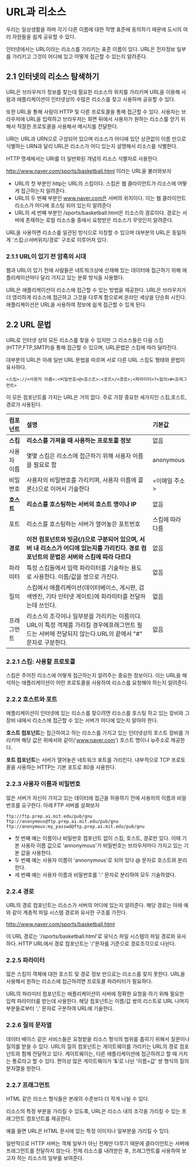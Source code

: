 
# URL과 리소스

우리는 일상생활을 하며 각기 다른 이름에 대한 작명 표준에 동의하기 때문에
도시의 여러 자원들을 쉽게 공유할 수 있다.

인터넷에서는 URL이라는 리소스를 가리키는 표준 이름이 있다.
URL은 전자정보 일부를 가리키고 그것이 어디에 있고 어떻게 접근할 수 있는지 알려준다.

## 2.1 인터넷의 리소스 탐색하기

URL은 브라우저가 정보를 찾는데 필요한 리소스의 위치를 가리키며 URL을 이용해 사람과 애플리케이션이 인터넷상의 수많은 리소스를 찾고 사용하며 공유할 수 있다.

또한 URL을 통해 사람이 HTTP 및 다른 프로토콜을 통해 접근할 수 있다.
사용자는 브라우저에 URL을 입력하고 브라우저는 화면 뒤에서 사용자가 원하는 리소스를 얻기 위해서 적절한 프로토콜을 사용해서 메시지를 전달한다.

URI는 URL과 URN으로 구성되어 있으며 리소스가 어디에 있던 상관없이 이름 만으로 식별하는 URN과 달리 URL은 리소스가 어디 있는지 설명해서 리소스를 식별한다.

HTTP 명세에서는 URI를 더 일반화된 개념의 리소스 식별자로 사용한다.

http://www.naver.com/sports/basketball.html 이라는 URL을 불러와보자

- URL의 첫 부분인 http는 URL의 스킴이다. 스킴은 웹 클라이언트가 리소스에 어떻게 접근하는지 알려준다.
 - URL의 두 번째 부분인 www.naver.com은 서버의 위치이다. 이는 웹 클라이언트 리소스가 어디에 호스팅 되어 있는지 알려준다
 - URL의 세 번째 부분인 /sports/basketball.html은 리소스의 경로이다. 경로는 서버에 존재하는 로컬 리소스들 중에서 요청받은 리소스가 무엇인지 알려준다.

URL을 사용하면 리소스를 일관된 방식으로 지칭할 수 있으며
대부분의 URL은 동일하게 '스킴://서버위치/경로' 구조로 이루어져 있다. 
### 2.1.1 URL이 있기 전 암흑의 시대
웹과 URL이 있기 전에 사람들은 네트워크상에 산재해 있는 데이터에 접근하기 위해 애플리케이션마다 달리 가지고 있는 분류 방식을 사용했다.

URL은 애플리케이션이 리소스에 접근할 수 있는 방법을 제공한다.
URL은 브라우저가 더 영리하게 리소스에 접근하고 그것을 다루게 함으로써 온라인 세상을 단순화 시킨다.
애플리케이션은 URL을 사용하여 정보에 쉽게 접근할 수 있게 된다.


## 2.2 URL 문법
URL로 인터넷 상의 모든 리소스를 찾을 수 있지만 그 리소스들은 다음 스킴(HTTP,FTP,SMTP)을 통해 접근할 수 있으며, URL문법은 스킴에 따라 달라진다.

대부분의 URL은 아래 일반 URL 문법을 따르며 서로 다른 URL 스킴도 형태와 문법이 유사하다.

    <스킴>://<사용자 이름>:<비밀번호>@<호스트>:<포트>/<경로>;<파라미터>?<질의>#<프래그먼트>

이 모든 컴포넌트를 가지는 URL은 거의 없다. 
주로 가장 중요한 세가지인 스킴,호스트,경로가 사용된다.


| 컴포넌트    | 설명                                                                                                                                                    | 기본값           |
| :---------- | :------------------------------------------------------------------------------------------------------------------------------------------------------ | :--------------- |
| **스킴**    | **리소스를 가져올 때 사용하는 프로토콜 정보**                                                                                                           | 없음             |
| 사용자 이름 | 몇몇 스킴은 리소스에 접근하기 위해 사용자 이름을 필요로 함                                                                                              | anonymous        |
| 비밀번호    | 사용자의 비밀번호를 가리키며, 사용자 이름에 콜론(:)으로 이어서 기술한다                                                                                 | <이메일 주소>    |
| **호스트**  | **리소스를 호스팅하는 서버의 호스트 명이나 IP**                                                                                                         | 없음             |
| 포트        | 리소스를 호스팅하는 서버가 열어놓은 포트번호                                                                                                            | 스킴에 따라 다름 |
| **경로**    | **이전 컴포넌트와 빗금(/)으로 구분되어 있으며, 서버 내 리소스가 어디에 있는지를 가리킨다. 경로 컴포넌트의 문법은 서버와 스킴에 따라 다르다**            | 없음             |
| 파라미터    | 특정 스킴들에서 입력 파라미터를 기술하는 용도로 사용한다. 이름/값을 쌍으로 가진다.                                                                      | 없음             |
| 질의        | 스킴에서 애플리케이션(데이터베이스, 게시판, 검색엔진, 기타 인터넷 게이트)에 파라미터를 전달하는데 쓰인다.                                               | 없음             |
| 프래그먼트  | 리소스의 조각이나 일부분을 가리키는 이름이다. URL이 특정 객체를 가리킬 경우에프래그먼트 필드는 서버에 전달되지 않는다.URL의 끝에서 "#" 문자로 구분한다. | 없음             |

### 2.2.1 스킴: 사용할 프로토콜
스킴은 주어진 리소스에 어떻게 접근하는지 알려주는 중요한 정보이다.
이는 URL을 해석하는 애플리케이션이 어떤 프로토콜을 사용하여 리소스를 요청해야 하는지 알려준다.

### 2.2.2 호스트와 포트
애플리케이션이 인터넷에 있는 리소스를 찾으려면 리소스를 호스팅 하고 있는 장비와 그 장비 내에서 리소스에 접근할 수 있는 서버가 어디에 있는지 알아야 한다.

**호스트 컴포넌트**는 접근하여고 하는 리소스를 가지고 있는 인터넷상의 호스트 장비를 가리키며
해당 값은 위에서와 같이('www.naver.com') 호스트 명이나 ip주소로 제공한다.

**포트 컴포넌트**는 서버가 열어놓은 네트워크 포트를 가리킨다. 내부적으로 TCP 프로토콜을 사용하는 HTTP는 기본 포트로 80을 사용한다.

### 2.2.3 사용자 이름과 비밀번호
많은 서버가 자신이 가지고 있는 데이터에 접근을 허용하기 전에 사용자의 이름과 비밀번호를 요구한다.
아래 FTP 서버를 살펴보자

```
ftp://ftp.prep.ai.mit.edu/pub/gnu
ftp://anonymous@ftp.prep.ai.mit.edu/pub/gnu
ftp://anonymous:my_passwd@ftp.prep.ai.mit.edu/pub/gnu
```

- 첫 번째 예는 이름이나 비밀번호 컴포넌트 없이 스킴, 호스트, 경로만 있다.
이때 기본 사용자 이름 값으로 'annonymous'가 비밀번호는 브라우저마다 가지고 있는 기본 값을 사용한다.
- 두 번째 예는 사용자 이름이 'annonymous'로 되어 있다 @ 문자로 호스트와 분리한다.
- 세 번째 예는 사용자 이름과 비밀번호를 ':' 문자로 분리하여 모두 기술하였다.

### 2.2.4 경로
URL의 경로 컴포넌트는 리소스가 서버의 어디에 있는지 알려준다.
해당 경로는 아래 예와 같이 계층적 파일 시스템 경로와 유사한 구조를 가진다.

http://www.naver.com/sports/basketball.html 

이 URL 경로는 '/sports/basketball.html'로 유닉스 파일 시스템의 파일 경로와 유사하다.
HTTP URL에서 경로 컴포넌트는 '/'문자를 기준으로 경로조각으로 나뉜다.

### 2.2.5 파라미터
많은 스킴이 객체에 대한 호스트 및 경로 정보 만으로는 리소스를 찾지 못한다.
URL을 사용해서 원하는 리소스에 접근하려면 프로토콜 파라미터가 필요하다.

URL의 파라미터 컴포넌트는 애플리케이션이 서버에 정확한 요청을 하기 위해 필요한 입력 파라미터를 받는데 사용한다.
해당 컴포넌트는 이름/값 쌍의 리스트로 URL 나머지 부분들로부터 ';' 문자로 구분하여 URL에 기술한다.

### 2.2.6 질의 문자열
데이터 베이스 같은 서비스들은 요청받을 리소스 형식의 범위를 좁히기 위해서 질문이나 질의를 받을 수 있다.
URL의 질의 컴포넌트는 게이트웨이를 가리키는 URL의 경로 컴포넌트와 함께 전달하고 있다.
게이트웨이는, 다른 애플리케이션에 접근하려고 할 때 거치는 통로라고 할 수 있다.
편의상 많은 게이트웨이가 '&'로 나뉜 '이름=값' 쌍 형식의 질의 문자열을 원한다.

### 2.2.7 프래그먼트
HTML 같은 리소스 형식들은 본래의 수준보다 더 작게 나뉠 수 있다.

리소스의 특정 부분을 가리킬 수 있도록, URL은 리소스 내의 조각을 가리킬 수 있는 프래그먼트 컴포넌트를 제공한다.

예를 들면 URL은 HTML 문서에 있는 특정 이미지나 일부분을 가리킬 수 있다.

일반적으로 HTTP 서버는 객체 일부가 아닌 전체만 다루기 때문에 클라이언트는 서버에 프래그먼트를 전달하지 않는다. 전체 리소스를 내려받은 후, 프래그먼트를 사용하여 보고자 하는 리소스의 일부를 보여준다.
